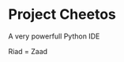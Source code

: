# Project Cheetos

A very powerfull Python IDE










































Riad = Zaad
